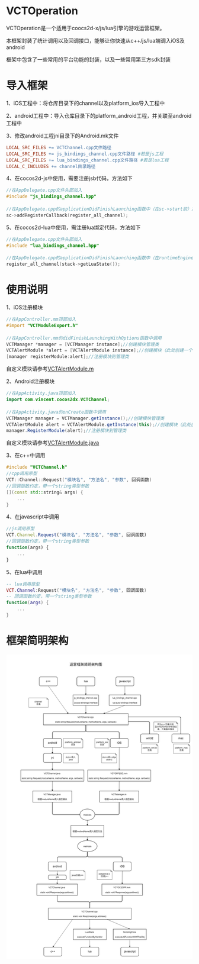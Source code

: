 # VCTOperation

VCTOperation是一个适用于coocs2d-x/js/lua引擎的游戏运营框架。<br>

本框架封装了统计调用以及回调接口，能够让你快速从c++/js/lua端调入iOS及android<br>

框架中包含了一些常用的平台功能的封装，以及一些常用第三方sdk封装
# 导入框架
1、iOS工程中：将仓库目录下的channel以及platform_ios导入工程中

2、android工程中：导入仓库目录下的platform_android工程，并关联至android工程中

3、修改android工程jni目录下的Android.mk文件
```mk
LOCAL_SRC_FILES += VCTChannel.cpp文件路径
LOCAL_SRC_FILES += js_bindings_channel.cpp文件路径 #若是js工程
LOCAL_SRC_FILES += lua_bindings_channel.cpp文件路径 #若是lua工程
LOCAL_C_INCLUDES += channel目录路径
```

4、在cocos2d-js中使用，需要注册jsb代码，方法如下
```cpp
//在AppDelegate.cpp文件头部加入
#include "js_bindings_channel.hpp"

//在AppDelegate.cpp的applicationDidFinishLaunching函数中（在sc->start前）加入
sc->addRegisterCallback(register_all_channel);
```

5、在cocos2d-lua中使用，需注册lua绑定代码，方法如下
```cpp
//在AppDelegate.cpp文件头部加入
#include "lua_bindings_channel.hpp"

//在AppDelegate.cpp的applicationDidFinishLaunching函数中（在runtimeEngine->start前）加入
register_all_channel(stack->getLuaState());
```
# 使用说明
1、iOS注册模块
```objective-c
//在AppController.mm顶部加入
#import "VCTModuleExport.h"

//在AppController.mm的didFinishLaunchingWithOptions函数中调用
VCTManager *manager = [VCTManager instance];//创建模块管理类
VCTAlertModule *alert = [VCTAlertModule instance];//创建模块（此处创建一个弹提示框的模块）
[manager registerModule:alert];//注册模块到管理类
```
自定义模块请参考[VCTAlertModule.m](https://github.com/ookcode/VCTOperation/blob/master/platform_ios/module/alertmodule/VCTAlertModule.m)<br>

2、Android注册模块
```java
//在AppActivity.java顶部加入
import com.vincent.cocos2dx.VCTChannel;

//在AppActivity.java的onCreate函数中调用
VCTManager manager = VCTManager.getInstance();//创建模块管理类
VCTAlertModule alert = VCTAlertModule.getInstance(this);//创建模块（此处创建一个弹提示框的模块）
manager.RegisterModule(alert);//注册模块到管理类
```
自定义模块请参考[VCTAlertModule.java](https://github.com/ookcode/VCTOperation/blob/master/platform_android/src/module/alertmodule/VCTAlertModule.java)<br>

3、在c++中调用
```cpp
#include "VCTChannel.h"
//cpp调用原型
VCT::Channel::Request("模块名", "方法名", "参数", 回调函数)
//回调函数约定，带一个string类型参数
[](const std::string& args) {
    ...
}
```
4、在javascript中调用
```javascript
//js调用原型
VCT.Channel.Request("模块名", "方法名", "参数", 回调函数)
//回调函数约定，带一个string类型参数
function(args) {
    ...
}
```

5、在lua中调用
```lua
-- lua调用原型
VCT.Channel:Request("模块名", "方法名", "参数", 回调函数)
-- 回调函数约定，带一个string类型参数
function(args) {
    ...
}
```
# 框架简明架构
![](https://github.com/ookcode/VCTOperation/raw/master/README/简明架构图.png)

